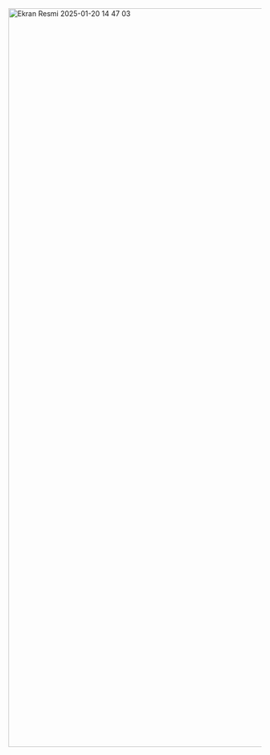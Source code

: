 <img width="1470" alt="Ekran Resmi 2025-01-20 14 47 03" src="https://github.com/user-attachments/assets/2e092820-d8c1-4771-ba58-ed00d270bee3" />
